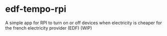 # edf-tempo-rpi
A simple app for RPI to turn on or off devices when electricity is cheaper for the french electricity provider (EDF)
(WIP)
